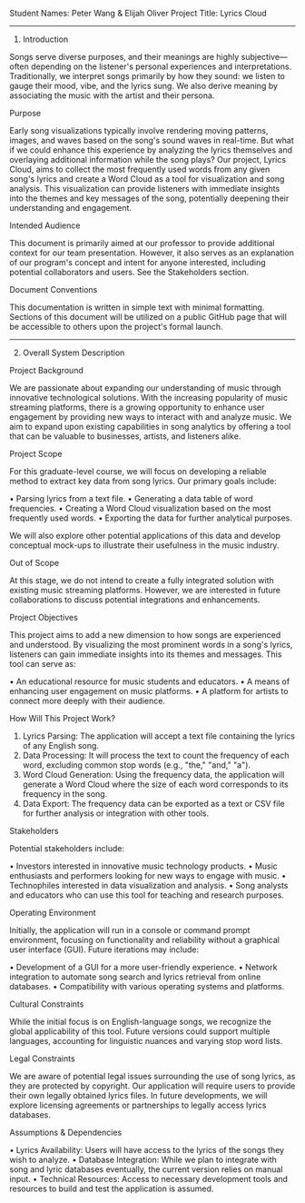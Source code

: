 Student Names: Peter Wang & Elijah Oliver
Project Title: Lyrics Cloud
________________________________________

1. Introduction

Songs serve diverse purposes, and their meanings are highly subjective—often depending on the listener's personal experiences and interpretations. Traditionally, we interpret songs primarily by how they sound: we listen to gauge their mood, vibe, and the lyrics sung. We also derive meaning by associating the music with the artist and their persona.

Purpose

Early song visualizations typically involve rendering moving patterns, images, and waves based on the song's sound waves in real-time. But what if we could enhance this experience by analyzing the lyrics themselves and overlaying additional information while the song plays?
Our project, Lyrics Cloud, aims to collect the most frequently used words from any given song's lyrics and create a Word Cloud as a tool for visualization and song analysis. This visualization can provide listeners with immediate insights into the themes and key messages of the song, potentially deepening their understanding and engagement.

Intended Audience

This document is primarily aimed at our professor to provide additional context for our team presentation. However, it also serves as an explanation of our program's concept and intent for anyone interested, including potential collaborators and users. See the Stakeholders section.

Document Conventions

This documentation is written in simple text with minimal formatting. Sections of this document will be utilized on a public GitHub page that will be accessible to others upon the project's formal launch.
________________________________________

2. Overall System Description

Project Background

We are passionate about expanding our understanding of music through innovative technological solutions. With the increasing popularity of music streaming platforms, there is a growing opportunity to enhance user engagement by providing new ways to interact with and analyze music. We aim to expand upon existing capabilities in song analytics by offering a tool that can be valuable to businesses, artists, and listeners alike.

Project Scope

For this graduate-level course, we will focus on developing a reliable method to extract key data from song lyrics. Our primary goals include:

•	Parsing lyrics from a text file.
•	Generating a data table of word frequencies.
•	Creating a Word Cloud visualization based on the most frequently used words.
•	Exporting the data for further analytical purposes.

We will also explore other potential applications of this data and develop conceptual mock-ups to illustrate their usefulness in the music industry.

Out of Scope

At this stage, we do not intend to create a fully integrated solution with existing music streaming platforms. However, we are interested in future collaborations to discuss potential integrations and enhancements.

Project Objectives

This project aims to add a new dimension to how songs are experienced and understood. By visualizing the most prominent words in a song's lyrics, listeners can gain immediate insights into its themes and messages. This tool can serve as:

•	An educational resource for music students and educators.
•	A means of enhancing user engagement on music platforms.
•	A platform for artists to connect more deeply with their audience.

How Will This Project Work?

1.	Lyrics Parsing: The application will accept a text file containing the lyrics of any English song.
2.	Data Processing: It will process the text to count the frequency of each word, excluding common stop words (e.g., "the," "and," "a").
3.	Word Cloud Generation: Using the frequency data, the application will generate a Word Cloud where the size of each word corresponds to its frequency in the song.
4.	Data Export: The frequency data can be exported as a text or CSV file for further analysis or integration with other tools.
 
Stakeholders

Potential stakeholders include:

•	Investors interested in innovative music technology products.
•	Music enthusiasts and performers looking for new ways to engage with music.
•	Technophiles interested in data visualization and analysis.
•	Song analysts and educators who can use this tool for teaching and research purposes.

Operating Environment

Initially, the application will run in a console or command prompt environment, focusing on functionality and reliability without a graphical user interface (GUI). Future iterations may include:

•	Development of a GUI for a more user-friendly experience.
•	Network integration to automate song search and lyrics retrieval from online databases.
•	Compatibility with various operating systems and platforms.

Cultural Constraints

While the initial focus is on English-language songs, we recognize the global applicability of this tool. Future versions could support multiple languages, accounting for linguistic nuances and varying stop word lists.

Legal Constraints

We are aware of potential legal issues surrounding the use of song lyrics, as they are protected by copyright. Our application will require users to provide their own legally obtained lyrics files. In future developments, we will explore licensing agreements or partnerships to legally access lyrics databases.

Assumptions & Dependencies

•	Lyrics Availability: Users will have access to the lyrics of the songs they wish to analyze.
•	Database Integration: While we plan to integrate with song and lyric databases eventually, the current version relies on manual input.
•	Technical Resources: Access to necessary development tools and resources to build and test the application is assumed.